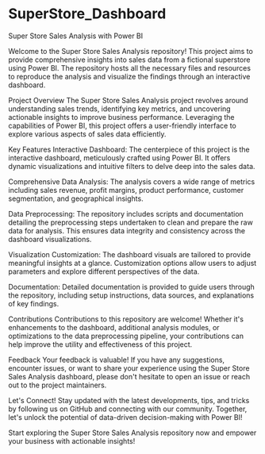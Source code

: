 # SuperStore_Dashboard
Super Store Sales Analysis with Power BI

Welcome to the Super Store Sales Analysis repository! This project aims to provide comprehensive insights into sales data from a fictional superstore using Power BI. The repository hosts all the necessary files and resources to reproduce the analysis and visualize the findings through an interactive dashboard.

Project Overview
The Super Store Sales Analysis project revolves around understanding sales trends, identifying key metrics, and uncovering actionable insights to improve business performance. Leveraging the capabilities of Power BI, this project offers a user-friendly interface to explore various aspects of sales data efficiently.

Key Features
Interactive Dashboard: The centerpiece of this project is the interactive dashboard, meticulously crafted using Power BI. It offers dynamic visualizations and intuitive filters to delve deep into the sales data.

Comprehensive Data Analysis: The analysis covers a wide range of metrics including sales revenue, profit margins, product performance, customer segmentation, and geographical insights.

Data Preprocessing: The repository includes scripts and documentation detailing the preprocessing steps undertaken to clean and prepare the raw data for analysis. This ensures data integrity and consistency across the dashboard visualizations.

Visualization Customization: The dashboard visuals are tailored to provide meaningful insights at a glance. Customization options allow users to adjust parameters and explore different perspectives of the data.

Documentation: Detailed documentation is provided to guide users through the repository, including setup instructions, data sources, and explanations of key findings.

Contributions
Contributions to this repository are welcome! Whether it's enhancements to the dashboard, additional analysis modules, or optimizations to the data preprocessing pipeline, your contributions can help improve the utility and effectiveness of this project.

Feedback
Your feedback is valuable! If you have any suggestions, encounter issues, or want to share your experience using the Super Store Sales Analysis dashboard, please don't hesitate to open an issue or reach out to the project maintainers.

Let's Connect!
Stay updated with the latest developments, tips, and tricks by following us on GitHub and connecting with our community. Together, let's unlock the potential of data-driven decision-making with Power BI!

Start exploring the Super Store Sales Analysis repository now and empower your business with actionable insights!
